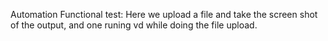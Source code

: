 Automation Functional test: Here we upload a file and take the screen shot of the output, and one runing vd while doing the file upload.
